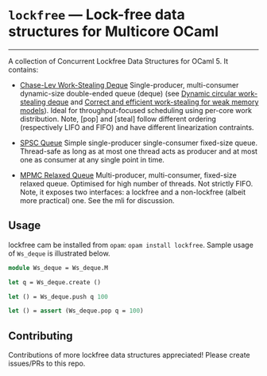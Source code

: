 # `lockfree` — Lock-free data structures for Multicore OCaml
--------------------------------------------------------

A collection of Concurrent Lockfree Data Structures for OCaml 5. It contains:

* [Chase-Lev Work-Stealing Deque](src/ws_deque.mli) Single-producer, multi-consumer dynamic-size double-ended queue (deque) (see [Dynamic circular work-stealing deque](https://dl.acm.org/doi/10.1145/1073970.1073974) and [Correct and efficient work-stealing for weak memory models](https://dl.acm.org/doi/abs/10.1145/2442516.2442524)). Ideal for throughput-focused scheduling using per-core work distribution. Note, [pop] and [steal] follow different ordering (respectively LIFO and FIFO) and have different linearization contraints.

* [SPSC Queue](src/spsc_queue.mli) Simple single-producer single-consumer fixed-size queue. Thread-safe as long as at most one thread acts as producer and at most one as consumer at any single point in time.

* [MPMC Relaxed Queue](src/mpmc_relaxed_queue.mli) Multi-producer, multi-consumer, fixed-size relaxed queue. Optimised for high number of threads. Not strictly FIFO. Note, it exposes two interfaces: a lockfree and a non-lockfree (albeit more practical) one. See the mli for discussion. 



## Usage

lockfree cam be installed from `opam`: `opam install lockfree`. Sample usage of
`Ws_deque` is illustrated below.

```ocaml
module Ws_deque = Ws_deque.M

let q = Ws_deque.create ()

let () = Ws_deque.push q 100

let () = assert (Ws_deque.pop q = 100)
```

## Contributing

Contributions of more lockfree data structures appreciated! Please create
issues/PRs to this repo.
